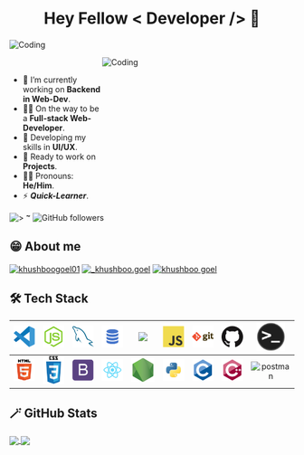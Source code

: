<h1 align="center"> Hey Fellow < Developer /> 👋 </h1>
<p align='center'>
</p>

[//]: <> (Just want to check.)
<img align="center" alt="Coding" width="100%" height="265" src="https://jusmarktech.com/public/a/images/pages/web_development.gif">

<img align="right" alt="Coding" width="340" height="250" src="https://cdn.dribbble.com/users/4382412/screenshots/15633275/media/085a014ebebde73e5cd510c93941f49a.gif">

<br />


- 🥇 I’m currently working on **Backend in Web-Dev**.
- 🧑‍💻 On the way to be a **Full-stack Web-Developer**.
- 🎯 Developing my skills in **UI/UX**.
- 💬 Ready to work on **Projects**.
- 👨‍🎓 Pronouns: **He/Him**.
- ⚡ **_Quick-Learner_**.


![>](https://komarev.com/ghpvc/?username=Ayush76-crypto&style=plastic&color=blueviolet) <sup>**~**</sup>
<img alt="GitHub followers" src="https://img.shields.io/github/followers/Ayush76-crypto?label=Ayush76-crypto&style=social">

## **😁 About me**

<p align="left">
<a href="https://www.facebook.com/profile.php?id=100070096233810"  target="blank"><img align="center" src="https://img.icons8.com/ios-filled/50/4a90e2/facebook--v1.png" alt="khushboogoel01" height="55" width="55" /></a>
<a href="https://www.instagram.com/ayushverma941/" target="blank"><img align="center" src="https://img.icons8.com/color/48/000000/instagram-new--v1.png" alt="_khushboo.goel" height="60" width="60" /></a>
<a href="https://www.linkedin.com/in/ayush-verma-6b5986202" target="blank"><img align="center" src="https://img.icons8.com/fluency/48/000000/linkedin.png" alt="khushboo goel" height="60" width="" /></a>
</p>


## 🛠 Tech Stack

|<img src="https://raw.githubusercontent.com/devicons/devicon/master/icons/vscode/vscode-original.svg" width=50> | <img src="https://raw.githubusercontent.com/devicons/devicon/master/icons/nodejs/nodejs-original.svg" width=50> | <img src="https://raw.githubusercontent.com/devicons/devicon/master/icons/mysql/mysql-original.svg" width="50"> | <img src="https://raw.githubusercontent.com/github/explore/80688e429a7d4ef2fca1e82350fe8e3517d3494d/topics/sql/sql.png" width="50"> | <img src="https://www.vectorlogo.zone/logos/git-scm/git-scm-icon.svg" width="50"> | <img src="https://raw.githubusercontent.com/devicons/devicon/master/icons/javascript/javascript-original.svg" width="50"> | <img src="https://raw.githubusercontent.com/github/explore/80688e429a7d4ef2fca1e82350fe8e3517d3494d/topics/git/git.png" alt="c++" width="50"> | <img src="https://raw.githubusercontent.com/github/explore/78df643247d429f6cc873026c0622819ad797942/topics/github/github.png" alt="python" width="50">  | <img src="https://raw.githubusercontent.com/github/explore/80688e429a7d4ef2fca1e82350fe8e3517d3494d/topics/terminal/terminal.png" alt="php" width="50">  |  
|:-:|:-:|:-:|:-:|:-:|:-:|:-:|:-:|:-:|
|<img src="https://raw.githubusercontent.com/devicons/devicon/master/icons/html5/html5-original-wordmark.svg" alt="html5" width="50"> | <img src="https://raw.githubusercontent.com/devicons/devicon/master/icons/css3/css3-original-wordmark.svg" alt="css3" width="50" height="50"/> | <img src="https://raw.githubusercontent.com/devicons/devicon/master/icons/bootstrap/bootstrap-plain.svg" alt="boostrap" width="50"> | <img src="https://raw.githubusercontent.com/github/explore/80688e429a7d4ef2fca1e82350fe8e3517d3494d/topics/react/react.png" alt="android" width="50"> | <img src="https://raw.githubusercontent.com/github/explore/80688e429a7d4ef2fca1e82350fe8e3517d3494d/topics/nodejs/nodejs.png" alt="git" width="50"> | <img src="https://raw.githubusercontent.com/github/explore/80688e429a7d4ef2fca1e82350fe8e3517d3494d/topics/python/python.png" alt="heroku" width="50"> | <img src="https://raw.githubusercontent.com/devicons/devicon/master/icons/c/c-original.svg" alt="linux" width="50"> | <img src="https://raw.githubusercontent.com/devicons/devicon/master/icons/cplusplus/cplusplus-original.svg" alt="postman" width="50"> | <img src="https://www.vectorlogo.zone/logos/getpostman/getpostman-icon.svg" alt="postman" width="50"> | 


## 🪄 **GitHub Stats**

<a href="https://github.com/Ayush76-crypto">
  <img align="center" src="https://github-readme-stats.vercel.app/api?username=Ayush76-crypto&show_icons=true&hide_border=false&title_color=7CF700&amp&icon_color=0081BE&amp&text_color=FEFEFE&amp&bg_color=000000"/>
</a>
<a href="https://github.com/Ayush76-crypto">
  <img align="center" height="195px" src="https://github-readme-stats.vercel.app/api/top-langs/?username=Ayush76-crypto&theme=chartreuse-dark&hide_langs_below=0" />
</a>

[github]: https://github.com/Ayush76-crypto
[facebook]: https://www.facebook.com/profile.php?id=100070096233810
[instagram]: https://www.instagram.com/ayushverma941/
[linkedin]: https://www.linkedin.com/in/ayush-verma-6b5986202
